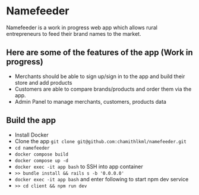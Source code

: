 # Namefeeder

Namefeeder is a work in progress web app which allows rural entrepreneurs to feed their brand names to the market.

## Here are some of the features of the app (Work in progress)

- Merchants should be able to sign up/sign in to the app and build their store and add products
- Customers are able to compare brands/products and order them via the app.
- Admin Panel to manage merchants, customers, products data

## Build the app
- Install Docker
- Clone the app `git clone git@github.com:chamithlkml/namefeeder.git`
- `cd namefeeder`
- `docker compose build`
- `docker compose up -d`
- `docker exec -it app bash` to SSH into app container
- `>> bundle install && rails s -b '0.0.0.0'`
- `docker exec -it app bash` and enter following to start npm dev service
- `>> cd client && npm run dev`
